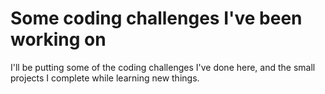 # Some coding challenges I've been working on

I'll be putting some of the coding challenges I've done here, and the small projects I complete while learning new things.
